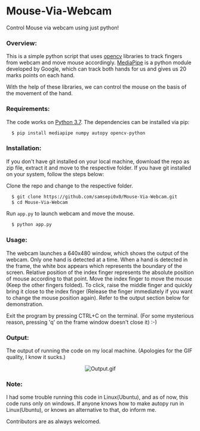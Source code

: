 # Mouse-Via-Webcam
Control Mouse via webcam using just python!

### Overview:
This is a simple python script that uses [opencv](opencv.org) libraries to track fingers from webcam and move mouse accordingly.
[MediaPipe](https://opensource.google/projects/mediapipe) is a python module developed by Google, which can track both hands for us and
gives us 20 marks points on each hand.

With the help of these libraries, we can control the mouse on the basis of the movement of the hand.

### Requirements:
The code works on [Python 3.7](). The dependencies can be installed via pip:
```bash
  $ pip install mediapipe numpy autopy opencv-python
```

### Installation:
If you don't have git installed on your local machine, download the repo as zip file, extract it and move to the respective folder.
If you have git installed on your system, follow the steps below:

  Clone the repo and change to the respective folder.
  ```bash
    $ git clone https://github.com/samsepi0x0/Mouse-Via-Webcam.git
    $ cd Mouse-Via-Webcam
  ```

Run  `app.py` to launch webcam and move the mouse.
  ```bash
    $ python app.py
  ```
  
### Usage:
The webcam launches a 640x480 window, which shows the output of the webcam. Only one hand is detected at a time.
When a hand is detected in the frame, the white box appears which represents the boundary of the screen. Relative position of the index finger 
represents the absolute position of mouse according to that point.
Move the index finger to move the mouse (Keep the other fingers folded).
To click, raise the middle finger and quickly bring it close to the index finger (Release the finger immediately if you want to change the mouse position again).
Refer to the output section below for demonstration.

Exit the program by pressing CTRL+C on the terminal. (For some mysterious reason, pressing 'q' on the frame window doesn't close it) :-)

### Output:
The output of running the code on my local machine.
(Apologies for the GIF quality, I know it sucks.)
<p align="center">
  <img src="output.gif" alt="Output.gif">
</p>

### Note:
I had some trouble running this code in Linux(Ubuntu), and as of now, this code runs only on windows.
If anyone knows how to make autopy run in Linux(Ubuntu), or knows an alternative to that, do inform me.

Contributors are as always welcomed.
